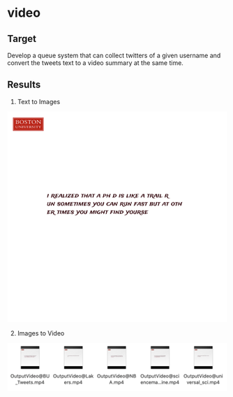 # video


<a name="product-target"/>

## Target

Develop a queue system that can collect twitters of a given username and convert the tweets text to a video summary at the same time.


## Results
1. Text to Images
<img src="Images/text_to_image_2.png">

2. Images to Video 
<img src="result_video.png">
